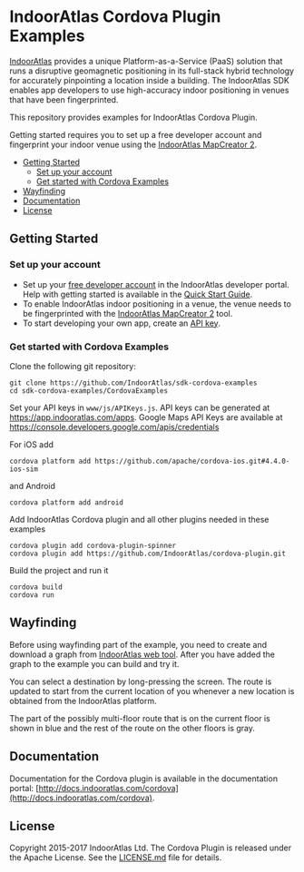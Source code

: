 
# IndoorAtlas Cordova Plugin Examples

[IndoorAtlas](https://www.indooratlas.com/) provides a unique Platform-as-a-Service (PaaS) solution that runs a disruptive geomagnetic positioning in its full-stack hybrid technology for accurately pinpointing a location inside a building. The IndoorAtlas SDK enables app developers to use high-accuracy indoor positioning in venues that have been fingerprinted.

This repository provides examples for IndoorAtlas Cordova Plugin.


Getting started requires you to set up a free developer account and fingerprint your indoor venue using the [IndoorAtlas MapCreator 2](https://play.google.com/store/apps/details?id=com.indooratlas.android.apps.jaywalker).

* [Getting Started](#getting-started)
    * [Set up your account](#set-up-your-account)
    * [Get started with Cordova Examples](#get-started-with-cordova-examples)
* [Wayfinding](#wayfinding)
* [Documentation](#documentation)
* [License](#license)

## Getting Started

### Set up your account

* Set up your [free developer account](https://app.indooratlas.com) in the IndoorAtlas developer portal. Help with getting started is available in the [Quick Start Guide](http://docs.indooratlas.com/quick-start-guide.html).
* To enable IndoorAtlas indoor positioning in a venue, the venue needs to be fingerprinted with the [IndoorAtlas MapCreator 2](https://play.google.com/store/apps/details?id=com.indooratlas.android.apps.jaywalker) tool.
* To start developing your own app, create an [API key](https://app.indooratlas.com/apps).

### Get started with Cordova Examples

Clone the following git repository:

```
git clone https://github.com/IndoorAtlas/sdk-cordova-examples
cd sdk-cordova-examples/CordovaExamples
```

Set your API keys in `www/js/APIKeys.js`. API keys can be generated at https://app.indooratlas.com/apps. Google Maps API Keys are available at https://console.developers.google.com/apis/credentials

For iOS add
```
cordova platform add https://github.com/apache/cordova-ios.git#4.4.0-ios-sim
```
and Android
```
cordova platform add android
```

Add IndoorAtlas Cordova plugin and all other plugins needed in these examples
```
cordova plugin add cordova-plugin-spinner
cordova plugin add https://github.com/IndoorAtlas/cordova-plugin.git
```

Build the project and run it
```
cordova build
cordova run
```

## Wayfinding

Before using wayfinding part of the example, you need to create and download a graph from [IndoorAtlas web tool](). After you have added the graph to the example you can build and try it.

You can select a destination by long-pressing the screen. The route is updated to start from the current location of you whenever a new location is obtained from the IndoorAtlas platform.

The part of the possibly multi-floor route that is on the current floor is
shown in blue and the rest of the route on the other floors is gray.

## Documentation

Documentation for the Cordova plugin is available in the documentation portal: [http://docs.indooratlas.com/cordova](http://docs.indooratlas.com/cordova).

## License

Copyright 2015-2017 IndoorAtlas Ltd. The Cordova Plugin is released under the Apache License. See the [LICENSE.md](https://github.com/IndoorAtlas/sdk-cordova-examples/blob/master/LICENSE) file for details.
